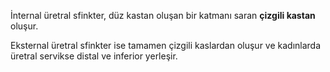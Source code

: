 İnternal üretral sfinkter, düz kastan oluşan bir katmanı saran **çizgili kastan** oluşur.

Eksternal üretral sfinkter ise tamamen çizgili kaslardan oluşur ve kadınlarda üretral servikse distal ve inferior yerleşir.